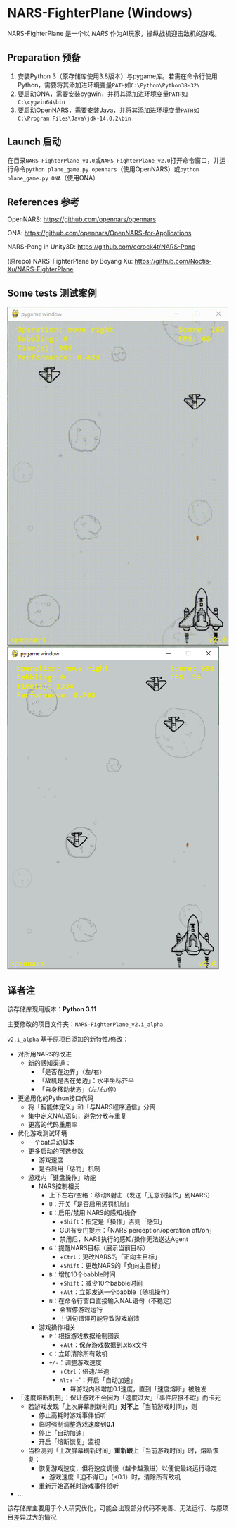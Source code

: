 # NARS-FighterPlane (Windows)

NARS-FighterPlane 是一个以 *NARS* 作为AI玩家，操纵战机迎击敌机的游戏。

## Preparation 预备

1. 安装Python 3（原存储库使用3.8版本）与pygame库。若需在命令行使用Python，需要将其添加进环境变量`PATH`如`C:\Python\Python38-32\`
2. 要启动ONA，需要安装cygwin，并将其添加进环境变量`PATH`如`C:\cygwin64\bin`
3. 要启动OpenNARS，需要安装Java，并将其添加进环境变量`PATH`如`C:\Program Files\Java\jdk-14.0.2\bin`

## Launch 启动

在目录`NARS-FighterPlane_v1.0`或`NARS-FighterPlane_v2.0`打开命令窗口，并运行命令`python plane_game.py opennars`（使用OpenNARS）或`python plane_game.py ONA`（使用ONA）

## References 参考

OpenNARS: <https://github.com/opennars/opennars>

ONA: <https://github.com/opennars/OpenNARS-for-Applications>

NARS-Pong in Unity3D: <https://github.com/ccrock4t/NARS-Pong>

(原repo) NARS-FighterPlane by Boyang Xu: <https://github.com/Noctis-Xu/NARS-FighterPlane>

## Some tests 测试案例

![NARS-Fighter v2 gif](https://github.com/Noctis-Xu/images/blob/main/NARS-FighterPlane_v2.0.gif)
![NARS-Fighter v2 png](https://github.com/Noctis-Xu/images/blob/main/NARS-FighterPlane_v2.0.png)

## 译者注

该存储库现用版本：**Python 3.11**

主要修改的项目文件夹：`NARS-FighterPlane_v2.i_alpha`

`v2.i_alpha` 基于原项目添加的新特性/修改：

- 对所用NARS的改进
  - 新的感知渠道：
    - 「是否在边界」（左/右）
    - 「敌机是否在旁边」：水平坐标齐平
    - 「自身移动状态」（左/右/停）
- 更通用化的Python接口代码
  - 将「智能体定义」和「与NARS程序通信」分离
  - 集中定义NAL语句，避免分散与重复
  - 更高的代码重用率
- 优化游戏测试环境
  - 一个bat启动脚本
  - 更多启动的可选参数
    - 游戏速度
    - 是否启用「惩罚」机制
  - 游戏内「键盘操作」功能
    - NARS控制相关
      - 上下左右/空格：移动&射击（发送「无意识操作」到NARS）
      - `U`：开关「是否启用惩罚机制」
      - `E`：启用/禁用 NARS的感知/操作
        - +`Shift`：指定是「操作」否则「感知」
        - GUI有专门提示：「NARS perception/operation off/on」
        - 禁用后，NARS执行的感知/操作无法送达Agent
      - `G`：提醒NARS目标（展示当前目标）
        - +`Ctrl`：更改NARS的「正向主目标」
        - +`Shift`：更改NARS的「负向主目标」
      - `B`：增加10个babble时间
        - +`Shift`：减少10个babble时间
        - +`Alt`：立即发送一个babble（随机操作）
      - `N`：在命令行窗口直接输入NAL语句（不稳定）
        - 会暂停游戏运行
        - ！语句错误可能导致游戏崩溃
    - 游戏操作相关
      - `P`：根据游戏数据绘制图表
        - +`Alt`：保存游戏数据到.xlsx文件
      - `C`：立即清除所有敌机
      - `+/-`：调整游戏速度
        - +`Ctrl`：倍速/半速
        - `Alt`+'+'：开启「自动加速」
          - 每游戏内秒增加0.1速度，直到「速度熔断」被触发
- 「速度熔断机制」：保证游戏不会因为「速度过大」「事件应接不暇」而卡死
  - 若游戏发现「上次屏幕刷新时间」**对不上**「当前游戏时间」，则
    - 停止高耗时游戏事件侦听
    - 临时强制调整游戏速度到**0.1**
    - 停止「自动加速」
    - 开启「熔断恢复」监视
  - 当检测到「上次屏幕刷新时间」**重新跟上**「当前游戏时间」时，熔断恢复：
    - 恢复游戏速度，但将速度调慢（越卡越激进）以便使最终运行稳定
      - 游戏速度「迫不得已」（<0.1）时，清除所有敌机
    - 重新开始高耗时游戏事件侦听
- ...

该存储库主要用于个人研究优化，可能会出现部分代码不完善、无法运行、与原项目差异过大的情况
